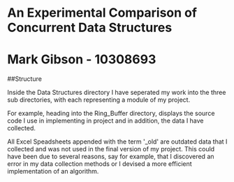 An Experimental Comparison of Concurrent Data Structures 
===
Mark Gibson - 10308693
===

##Structure

Inside the Data Structures directory I have seperated my work into the three sub directories, with each representing a module of my project.

For example, heading into the Ring_Buffer directory, displays the source code I use in implementing in project and in addition, the data I have collected.

All Excel Speadsheets appended with the term '_old' are outdated data that I collected and was not used in the final version of my project. This could have been due to several reasons, say for example, that I discovered an error in my data collection methods or I devised a more efficient implementation of an algorithm.